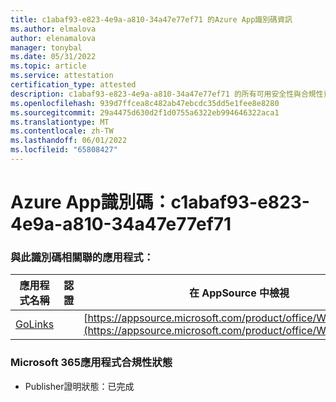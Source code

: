 ```yaml
---
title: c1abaf93-e823-4e9a-a810-34a47e77ef71 的Azure App識別碼資訊
ms.author: elmalova
author: elenamalova
manager: tonybal
ms.date: 05/31/2022
ms.topic: article
ms.service: attestation
certification_type: attested
description: c1abaf93-e823-4e9a-a810-34a47e77ef71 的所有可用安全性與合規性資訊。
ms.openlocfilehash: 939d7ffcea8c482ab47ebcdc35dd5e1fee8e8280
ms.sourcegitcommit: 29a4475d630d2f1d0755a6322eb994646322aca1
ms.translationtype: MT
ms.contentlocale: zh-TW
ms.lasthandoff: 06/01/2022
ms.locfileid: "65808427"
---
```

# <a name="azure-app-id-c1abaf93-e823-4e9a-a810-34a47e77ef71"></a>Azure App識別碼：c1abaf93-e823-4e9a-a810-34a47e77ef71


### <a name="apps-associated-with-this-id"></a>與此識別碼相關聯的應用程式：
| **應用程式名稱** | **認證** | **在 AppSource 中檢視** |
|--------------|---------------|-----------------------|
| [GoLinks](../forward/WA200003853.md) |  | [https://appsource.microsoft.com/product/office/WA200003853](https://appsource.microsoft.com/product/office/WA200003853) |

### <a name="microsoft-365-app-compliance-status"></a>Microsoft 365應用程式合規性狀態
- Publisher證明狀態：已完成
